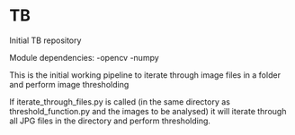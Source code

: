 # TB
Initial TB repository

Module dependencies:
 -opencv
 -numpy

This is the initial working pipeline to iterate through image files in a folder and perform image thresholding

If iterate_through_files.py is called (in the same directory as threshold_function.py and the images to be analysed) it will iterate through all JPG files in the directory and perform thresholding.
